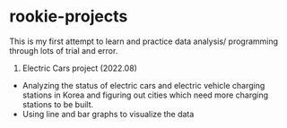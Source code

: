 # rookie-projects
This is my first attempt to learn and practice data analysis/ programming through lots of trial and error.

1. Electric Cars project (2022.08)
- Analyzing the status of electric cars and electric vehicle charging stations in Korea and figuring out cities which need more charging stations to be built.
- Using line and bar graphs to visualize the data
